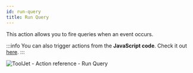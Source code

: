 ```yaml
---
id: run-query
title: Run Query
---
```


This action allows you to fire queries when an event occurs.

:::info
You can also trigger actions from the **JavaScript code**. Check it out [here](/docs/how-to/run-actions-from-runjs).
:::

<div style={{textAlign: 'center'}}>

![ToolJet - Action reference -  Run Query](/img/actions/run-query/run-query.png)

</div>




































